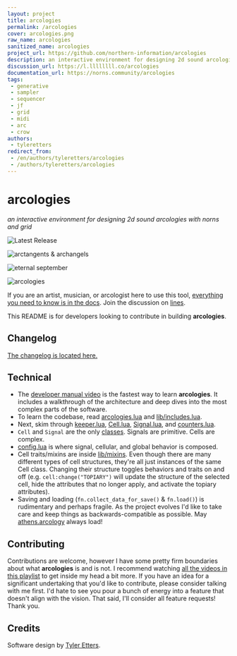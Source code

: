 ```yaml
---
layout: project
title: arcologies
permalink: /arcologies
cover: arcologies.png
raw_name: arcologies
sanitized_name: arcologies
project_url: https://github.com/northern-information/arcologies
description: an interactive environment for designing 2d sound arcologies with norns and grid
discussion_url: https://l.llllllll.co/arcologies
documentation_url: https://norns.community/arcologies
tags:
 - generative
 - sampler
 - sequencer
 - jf
 - grid
 - midi
 - arc
 - crow
authors:
 - tyleretters
redirect_from:
 - /en/authors/tyleretters/arcologies
 - /authors/tyleretters/arcologies
---
```

# arcologies

_an interactive environment for designing 2d sound arcologies with norns and grid_

![Latest Release](https://img.shields.io/github/v/release/northern-information/arcologies?sort=semver&color=%23f)

![arctangents & archangels](https://northern-information.github.io/arcologies-docs/assets/images/arctangents-and-archangels.jpg)

![eternal september](https://northern-information.github.io/arcologies-docs/assets/images/eternal-september.jpg)

![arcologies](https://northern-information.github.io/arcologies-docs/assets/images/arcologies-landscape.jpg)

If you are an artist, musician, or arcologist here to use this tool, [everything you need to know is in the docs](https://northern-information.github.io/arcologies-docs). Join the discussion on [lines](https://l.llllllll.co/arcologies).

This README is for developers looking to contribute in building **arcologies**.

## Changelog

[The changelog is located here.](https://northern-information.github.io/arcologies-docs#changelog)

## Technical

- The [developer manual video](https://www.youtube.com/watch?v=NJlO2jajM6k) is the fastest way to learn **arcologies**. It includes a walkthrough of the architecture and deep dives into the most complex parts of the software.
- To learn the codebase, read [arcologies.lua](https://github.com/northern-information/arcologies/blob/main/arcologies.lua) and [lib/includes.lua](https://github.com/northern-information/arcologies/blob/main/lib/includes.lua).
- Next, skim through [keeper.lua](https://github.com/northern-information/arcologies/blob/main/lib/keeper.lua), [Cell.lua](https://github.com/northern-information/arcologies/blob/main/lib/Cell.lua), [Signal.lua](https://github.com/northern-information/arcologies/blob/main/lib/Signal.lua), and [counters.lua](https://github.com/northern-information/arcologies/blob/main/lib/counters.lua).
- `Cell` and `Signal` are the only [classes](https://www.lua.org/pil/16.1.html). Signals are primitive. Cells are complex.
- [config.lua](https://github.com/northern-information/arcologies/blob/main/lib/config.lua) is where signal, cellular, and global behavior is composed.
- Cell traits/mixins are inside [lib/mixins](https://github.com/northern-information/arcologies/blob/main/lib/mixins). Even though there are many different types of cell structures, they're all just instances of the same Cell class. Changing their structure toggles behaviors and traits on and off (e.g. `cell:change("TOPIARY")` will update the structure of the selected cell, hide the attributes that no longer apply, and activate the topiary attributes).
- Saving and loading (`fn.collect_data_for_save()` & `fn.load()`) is rudimentary and perhaps fragile. As the project evolves I'd like to take care and keep things as backwards-compatible as possible. May [athens.arcology](https://gist.github.com/tyleretters/384db1a15e645440141a627fdead50d9) always load!

## Contributing

Contributions are welcome, however I have some pretty firm boundaries about what **arcologies** is and is not. I recommend watching [all the videos in this playlist](https://www.youtube.com/playlist?list=PLe1BFUbUceS2N5GLgORKQrw1bsz2ZLwJ3) to get inside my head a bit more. If you have an idea for a significant undertaking that you'd like to contribute, please consider talking with me first. I'd hate to see you pour a bunch of energy into a feature that doesn't align with the vision. That said, I'll consider all feature requests! Thank you.

## Credits

Software design by [Tyler Etters](https://nor.the-rn.info).
